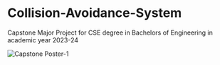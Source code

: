 # Collision-Avoidance-System
Capstone Major Project for CSE degree in Bachelors of Engineering in academic year 2023-24

![Capstone Poster-1](https://github.com/Capstone-Major/Collision-Avoidance-System/assets/72933441/b23bbc1a-fd80-4fa9-bf51-6c45b5a634cf)

